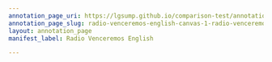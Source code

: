 ```yaml
---
annotation_page_uri: https://lgsump.github.io/comparison-test/annotations/radio-venceremos-english-canvas-1-radio-venceremos--br-fmln.json
annotation_page_slug: radio-venceremos-english-canvas-1-radio-venceremos--br-fmln
layout: annotation_page
manifest_label: Radio Venceremos English

---
```

